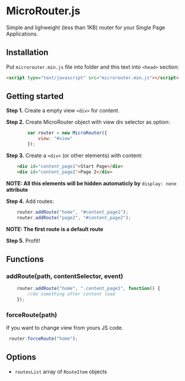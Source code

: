 # MicroRouter.js
Simple and lighweight (less than 1KB) router for your Single Page Applications. 

## Installation

Put `microrouter.min.js` file into folder and this text into `<head>` section:

```html
<script type="text/javascript" src="microrouter.min.js"></script>
``` 

## Getting started

**Step 1.** Create a empty view `<div>` for content. 

**Step 2.** Create MicroRouter object with view div selector as option:
```javascript
		var router = new MicroRouter({
			view: "#view"
		});
``` 

**Step 3.** Create a `<div>` (or other elements) with content:
```html
	<div id="content_page1">Start Page</div>
	<div id="content_page2">Page 2</div>
``` 

**NOTE: All this elements will be hidden automaticly by**  `display: none`  **attribute**


**Step 4.** Add routes:
```javascript
    router.addRoute("home", "#content_page1");
    router.addRoute("page2", "#content_page2");
``` 

**NOTE: The first route is a default route**

**Step 5.** Profit!

## Functions

### addRoute(path, contentSelector, event) 

```javascript
    router.addRoute("home", ".content_page1", function() {
        //do something after content load
    });
``` 

### forceRoute(path) 

If you want to change view from yours JS code.

```javascript
 router.forceRoute("home");
``` 

## Options

* `routesList` array of `RouteItem` objects


